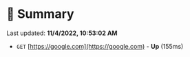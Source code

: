 # 📖 Summary
Last updated: **11/4/2022, 10:53:02 AM**

- `GET` [https://google.com](https://google.com) - **Up** (155ms)
